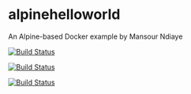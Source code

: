 # alpinehelloworld
An Alpine-based Docker example by Mansour Ndiaye

[![Build Status](http://my-jenkins-env.loca.lt/buildStatus/icon?job=alpinehelloworld)](http://my-jenkins-env.loca.lt/job/alpinehelloworld/)

[![Build Status](http://127.0.0.1:8080/job/alpinehelloworld/badge/icon)](http://127.0.0.1:8080/job/alpinehelloworld/)

[![Build Status](http://127.0.0.1:8080/buildStatus/icon?job=alpinehelloworld)](http://127.0.0.1:8080/job/alpinehelloworld/)

